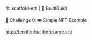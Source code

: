 🏗 scaffold-eth | 🏰 BuidlGuidl

🚩 Challenge 0: 🎟 Simple NFT Example

http://terrific-building.surge.sh/
